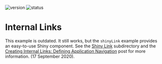 <!-- badges: start -->
![version](https://img.shields.io/badge/dynamic/json?color=2d7ddd&label=version&query=version&url=https%3A%2F%2Fraw.githubusercontent.com%2Fdavidruvolo51%2FshinyAppTutorials%2Fmain%2Finternal-links%2Fpackage.json)
![status](https://img.shields.io/badge/dynamic/json?color=critical&label=status&query=status&url=https%3A%2F%2Fraw.githubusercontent.com%2Fdavidruvolo51%2FshinyAppTutorials%2Fmain%2Finternal-links%2Fpackage.json)
<!-- badges: end -->

# Internal Links

This example is outdated. It still works, but the `shinyLink` example provides an easy-to-use Shiny component. See the [Shiny Link](https://github.com/davidruvolo51/shinyAppTutorials/tree/prod/shiny-links) subdirectory and the [Creating Internal Links: Defining Application Navigation](https://davidruvolo51.github.io/shinytutorials/tutorials/shiny-link/) post for more information. (17 September 2020).
